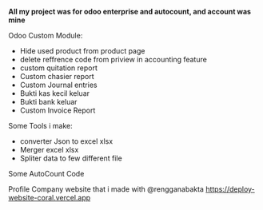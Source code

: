 **All my project was for odoo enterprise and autocount, and account was mine**

Odoo Custom Module:
- Hide used product from product page
- delete reffrence code from priview in accounting feature
- custom quitation report
- Custom chasier report 
- Custom Journal entries
- Bukti kas kecil keluar
- Bukti bank keluar
- Custom Invoice Report


Some Tools i make:
- converter Json to excel xlsx
- Merger excel xlsx
- Spliter data to few different file

Some AutoCount Code

Profile Company website that i made with @rengganabakta
https://deploy-website-coral.vercel.app
